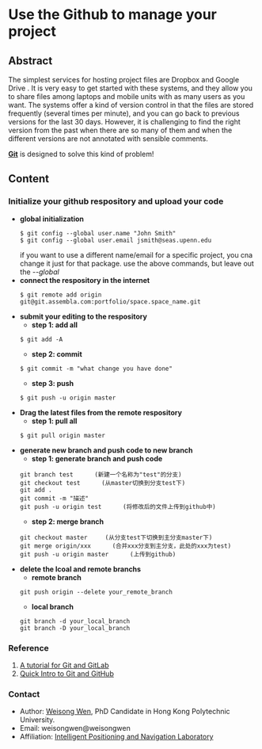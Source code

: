 # Use the Github to manage your project

## Abstract
The simplest services for hosting project files are Dropbox and Google Drive . It is very easy to get started with these systems, and they allow you to share files among laptops and mobile units with as many users as you want. The systems offer a kind of version control in that the files are stored frequently (several times per minute), and you can go back to previous versions for the last 30 days. However, it is challenging to find the right version from the past when there are so many of them and when the different versions are not annotated with sensible comments.

**[Git](https://github.com/weisongwen)** is designed to solve this kind of problem!

## Content
### Initialize your github respository and upload your code

- **global initialization**
    ```
    $ git config --global user.name "John Smith"
    $ git config --global user.email jsmith@seas.upenn.edu
    ```
    if you want to use a different name/email for a specific project, you cna change it just for that package. use the above commands, but leave out the *--global*
- **connect the respository in the internet**
    ```
    $ git remote add origin git@git.assembla.com:portfolio/space.space_name.git
    ```
- **submit your editing to the respository**
    - **step 1: add all**
    ```
    $ git add -A
    ```
    - **step 2: commit**
    ```
    $ git commit -m "what change you have done"
    ```
    - **step 3: push**
    ```
    $ git push -u origin master
    ```
- **Drag the latest files from the remote respository**
    - **step 1: pull all**
    ```
    $ git pull origin master
    ```
- **generate new branch and push code to new branch**
    - **step 1: generate branch and push code**
    ```
    git branch test      (新建一个名称为"test"的分支)
    git checkout test      (从master切换到分支test下)
    git add .      
    git commit -m "描述"
    git push -u origin test      (将修改后的文件上传到github中)
    ```
    - **step 2: merge branch**
    ```  
    git checkout master     (从分支test下切换到主分支master下)
    git merge origin/xxx      (合并xxx分支到主分支，此处的xxx为test)
    git push -u origin master      (上传到github)
    ```
- **delete the lcoal and remote branchs**
    - **remote branch**
    ```
    git push origin --delete your_remote_branch
    ```
    - **local branch**
    ```
    git branch -d your_local_branch
    git branch -D your_local_branch
    ```
### Reference
1. [A tutorial for Git and GitLab](https://www.ifi.uzh.ch/dam/jcr:ff780599-d5e2-4d05-b923-1c333cbf2842/A%20Tutorial%20for%20GitHub.pdf)
2. [Quick Intro to Git and GitHub](https://hplgit.github.io/teamods/bitgit/Langtangen_bitgit_4print.pdf)


### Contact
- Author: [Weisong Wen](https://weisongwen.wixsite.com/weisongwen), PhD Candidate in Hong Kong Polytechnic University.
- Email: weisongwen@weisongwen
- Affiliation: [Intelligent Positioning and Navigation Laboratory](https://www.polyu-ipn-lab.com/)